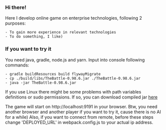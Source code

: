 ### Hi there!
Here I develop online game on enterprise technologies, following 2 purposes:

    - To gain more experience in relevant technologies
    - To do something, I like)
    
### If you want to try it
You need java, gradle, node.js and yarn. Input into console following commands:

    - gradle buildResources build flywayMigrate
    - cp ./build/libs/TheBattle-0.98.6.jar ./TheBattle-0.98.6.jar
    - java -jar TheBattle-0.98.6.jar
    
If you use Linux there might be some problems with path variables definitions or 
sudo permissions. If so, you can download compiled jar [here](https://yadi.sk/d/rFBVT7Kc8754HA)
    
The game will start on http://localhost:9191 in your browser. 
Btw, you need another browser and another player if you want to try it, cause there is no AI for a while)
Also, if you want to connect from remote, before these steps change 'DEPLOYED_URL' in webpack.config.js to your actual ip address.